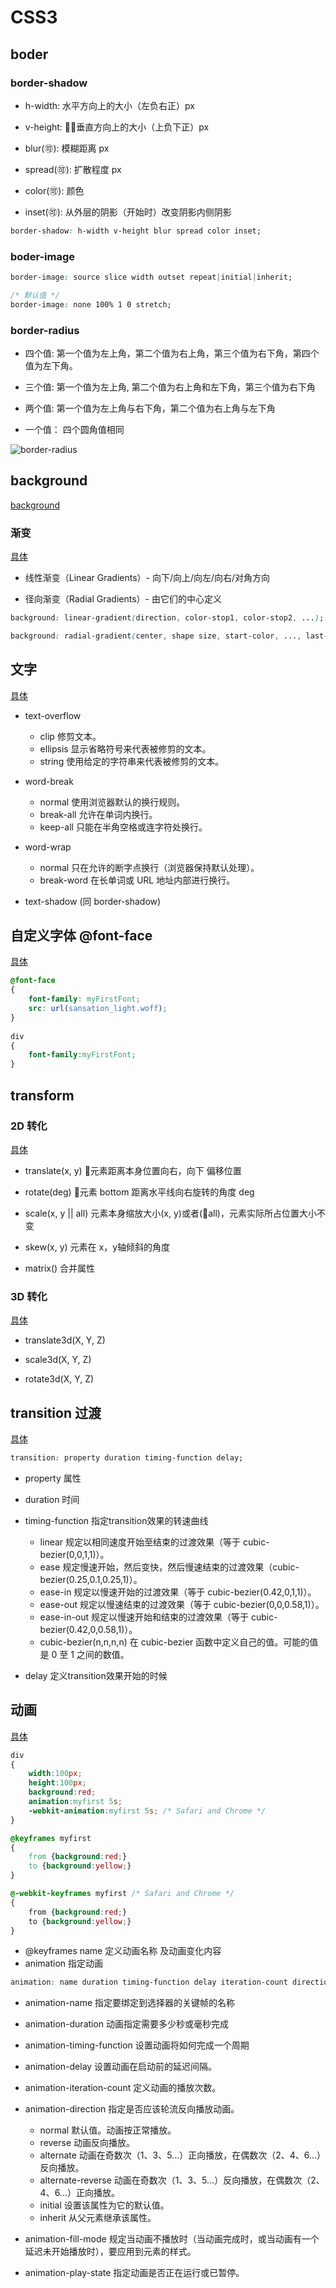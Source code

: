# CSS3 

## boder

### border-shadow
- h-width: 水平方向上的大小（左负右正）px

- v-height: 垂直方向上的大小（上负下正）px

- blur(🉑️): 模糊距离 px

- spread(🉑️): 扩散程度 px

- color(🉑️): 颜色

- inset(🉑️): 从外层的阴影（开始时）改变阴影内侧阴影

```css
border-shadow: h-width v-height blur spread color inset;
```

### boder-image
```css
border-image: source slice width outset repeat|initial|inherit;

/* 默认值 */
border-image: none 100% 1 0 stretch;
```

### border-radius

- 四个值: 第一个值为左上角，第二个值为右上角，第三个值为右下角，第四个值为左下角。

- 三个值: 第一个值为左上角, 第二个值为右上角和左下角，第三个值为右下角

- 两个值: 第一个值为左上角与右下角，第二个值为右上角与左下角

- 一个值： 四个圆角值相同

![border-radius](./images/border.png)

## background
[background](https://www.runoob.com/css3/css3-backgrounds.html)

### 渐变
[具体](https://www.runoob.com/css3/css3-gradients.html)

- 线性渐变（Linear Gradients）- 向下/向上/向左/向右/对角方向

- 径向渐变（Radial Gradients）- 由它们的中心定义

```css
background: linear-gradient(direction, color-stop1, color-stop2, ...);

background: radial-gradient(center, shape size, start-color, ..., last-color);
```

## 文字

[具体](https://www.runoob.com/css3/css3-text-effects.html)

- text-overflow
  - clip	修剪文本。
  - ellipsis	显示省略符号来代表被修剪的文本。
  - string	使用给定的字符串来代表被修剪的文本。

- word-break
  - normal	使用浏览器默认的换行规则。
  - break-all	允许在单词内换行。
  - keep-all	只能在半角空格或连字符处换行。

- word-wrap
  - normal	只在允许的断字点换行（浏览器保持默认处理）。
  - break-word	在长单词或 URL 地址内部进行换行。

- text-shadow (同 border-shadow)

## 自定义字体 @font-face
[具体](https://www.runoob.com/css3/css3-fonts.html)
```css
@font-face
{
    font-family: myFirstFont;
    src: url(sansation_light.woff);
}
 
div
{
    font-family:myFirstFont;
}
```

## transform
### 2D 转化
[具体](https://www.runoob.com/css3/css3-2dtransforms.html)

- translate(x, y) 元素距离本身位置向右，向下 偏移位置

- rotate(deg) 元素 bottom 距离水平线向右旋转的角度 deg

- scale(x, y || all) 元素本身缩放大小(x, y)或者(all)，元素实际所占位置大小不变

- skew(x, y) 元素在 x，y轴倾斜的角度

- matrix() 合并属性

### 3D 转化

[具体](https://www.runoob.com/css3/css3-3dtransforms.html)

- translate3d(X, Y, Z)

- scale3d(X, Y, Z)

- rotate3d(X, Y, Z)

## transition 过渡
[具体](https://www.runoob.com/cssref/css3-pr-transition-timing-function.html)

```css
transition: property duration timing-function delay;
```

- property 属性

- duration 时间

- timing-function 指定transition效果的转速曲线

  - linear	规定以相同速度开始至结束的过渡效果（等于 cubic-bezier(0,0,1,1)）。
  - ease	规定慢速开始，然后变快，然后慢速结束的过渡效果（cubic-bezier(0.25,0.1,0.25,1)）。
  - ease-in	规定以慢速开始的过渡效果（等于 cubic-bezier(0.42,0,1,1)）。
  - ease-out	规定以慢速结束的过渡效果（等于 cubic-bezier(0,0,0.58,1)）。
  - ease-in-out	规定以慢速开始和结束的过渡效果（等于 cubic-bezier(0.42,0,0.58,1)）。
  - cubic-bezier(n,n,n,n)	在 cubic-bezier 函数中定义自己的值。可能的值是 0 至 1 之间的数值。

- delay 定义transition效果开始的时候

## 动画

[具体]()

```css
div
{
	width:100px;
	height:100px;
	background:red;
	animation:myfirst 5s;
	-webkit-animation:myfirst 5s; /* Safari and Chrome */
}

@keyframes myfirst
{
	from {background:red;}
	to {background:yellow;}
}

@-webkit-keyframes myfirst /* Safari and Chrome */
{
	from {background:red;}
	to {background:yellow;}
}
```

- @keyframes name 定义动画名称 及动画变化内容
- animation 指定动画

```css
animation: name duration timing-function delay iteration-count direction fill-mode play-state;
```

- animation-name	指定要绑定到选择器的关键帧的名称

- animation-duration	动画指定需要多少秒或毫秒完成

- animation-timing-function	设置动画将如何完成一个周期

- animation-delay	设置动画在启动前的延迟间隔。

- animation-iteration-count	定义动画的播放次数。

- animation-direction	指定是否应该轮流反向播放动画。
    - normal	默认值。动画按正常播放。
    - reverse	动画反向播放。
    - alternate	动画在奇数次（1、3、5...）正向播放，在偶数次（2、4、6...）反向播放。
    - alternate-reverse	动画在奇数次（1、3、5...）反向播放，在偶数次（2、4、6...）正向播放。
    - initial	设置该属性为它的默认值。	
    - inherit	从父元素继承该属性。

- animation-fill-mode	规定当动画不播放时（当动画完成时，或当动画有一个延迟未开始播放时），要应用到元素的样式。

- animation-play-state	指定动画是否正在运行或已暂停。